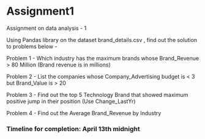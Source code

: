 # Assignment1

Assignment on data analysis - 1

Using Pandas library on the dataset brand_details.csv , find out the solution to problems below -

Problem 1 - Which industry has the maximum brands whose Brand_Revenue > 80 Million (Brand revenue is in millions)

Problem 2 - List the companies whose Company_Advertising budget is < 3 but Brand_Value is > 20

Problem 3 - Find out the top 5 Technology Brand that showed maximum positive jump in their position (Use Change_LastYr)

Problem 4 - Find out the Average Brand_Revenue by Industry


### Timeline for completion: April 13th midnight
